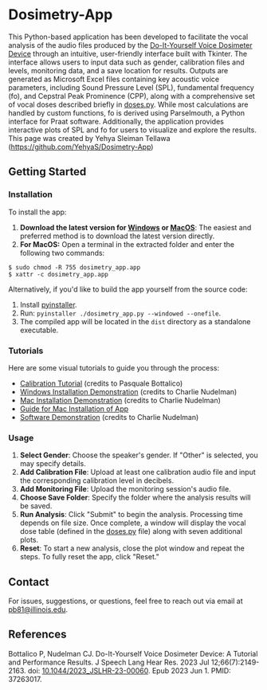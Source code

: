 # Dosimetry-App

This Python-based application has been developed to facilitate the vocal analysis of the audio files produced by the [Do-It-Yourself Voice Dosimeter Device](https://doi.org/10.1044/2023_JSLHR-23-00060) through an intuitive, user-friendly interface built with Tkinter. The interface allows users to input data such as gender, calibration files and levels, monitoring data, and a save location for results. Outputs are generated as Microsoft Excel files containing key acoustic voice parameters, including Sound Pressure Level (SPL), fundamental frequency (fo), and Cepstral Peak Prominence (CPP), along with a comprehensive set of vocal doses described briefly in [doses.py](./doses.py). While most calculations are handled by custom functions, fo is derived using Parselmouth, a Python interface for Praat software. Additionally, the application provides interactive plots of SPL and fo for users to visualize and explore the results. This page was created by Yehya Sleiman Tellawa (https://github.com/YehyaS/Dosimetry-App)

## Getting Started

### Installation

To install the app:

1. **Download the latest version for [Windows](https://github.com/SpAA-LAB/Dosimetry-App/releases/download/windows/dosimetry_app.exe) or [MacOS](https://raw.githubusercontent.com/SpAA-LAB/Dosimetry-App/main/dist/dosimetry_app.zip)**: The easiest and preferred method is to download the latest version directly.
2. **For MacOS:** Open a terminal in the extracted folder and enter the following two commands:


```
$ sudo chmod -R 755 dosimetry_app.app
$ xattr -c dosimetry_app.app
```

Alternatively, if you'd like to build the app yourself from the source code:

1. Install [pyinstaller](https://pyinstaller.org/en/stable/installation.html).
2. Run: `pyinstaller ./dosimetry_app.py --windowed --onefile`.
3. The compiled app will be located in the `dist` directory as a standalone executable.

### Tutorials

Here are some visual tutorials to guide you through the process:

- [Calibration Tutorial](https://youtu.be/YO5r1BUESJ0) (credits to Pasquale Bottalico)
- [Windows Installation Demonstration](https://youtu.be/OpmGi_E7O3w) (credits to Charlie Nudelman)
- [Mac Installation Demonstration](https://youtu.be/EBol4b_OJT8) (credits to Charlie Nudelman)
- [Guide for Mac Installation of App](https://github.com/SpAA-LAB/Dosimetry-App/blob/main/Mac%20Installation%20steps%20for%20DIY%20Voice%20Acoustic%20Analysis.pdf)
- [Software Demonstration](https://youtu.be/dcDRqRJ6uX0) (credits to Charlie Nudelman)

### Usage

1. **Select Gender**: Choose the speaker's gender. If "Other" is selected, you may specify details.
2. **Add Calibration File**: Upload at least one calibration audio file and input the corresponding calibration level in decibels.
3. **Add Monitoring File**: Upload the monitoring session's audio file.
4. **Choose Save Folder**: Specify the folder where the analysis results will be saved.
5. **Run Analysis**: Click "Submit" to begin the analysis. Processing time depends on file size. Once complete, a window will display the vocal dose table (defined in the [doses.py](./doses.py) file) along with seven additional plots.
6. **Reset**: To start a new analysis, close the plot window and repeat the steps. To fully reset the app, click "Reset."

## Contact

For issues, suggestions, or questions, feel free to reach out via email at pb81@illinois.edu.

## References

Bottalico P, Nudelman CJ. Do-It-Yourself Voice Dosimeter Device: A Tutorial and Performance Results. J Speech Lang Hear Res. 2023 Jul 12;66(7):2149-2163. doi: [10.1044/2023_JSLHR-23-00060](https://doi.org/10.1044/2023_JSLHR-23-00060). Epub 2023 Jun 1. PMID: 37263017.
